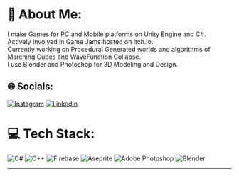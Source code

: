 # 💫 About Me:
I make Games for PC and Mobile platforms on Unity Engine and C#. <br>Actively Involved in Game Jams hosted on itch.io.<br>Currently working on Procedural Generated worlds and algorithms of Marching Cubes and WaveFunction Collapse.<br>I use Blender and Photoshop for 3D Modeling and Design.


## 🌐 Socials:
[![Instagram](https://img.shields.io/badge/Instagram-%23E4405F.svg?logo=Instagram&logoColor=white)](https://instagram.com/sameer.ds4) [![LinkedIn](https://img.shields.io/badge/LinkedIn-%230077B5.svg?logo=linkedin&logoColor=white)](https://linkedin.com/in/sameerds4)

# 💻 Tech Stack:
![C#](https://img.shields.io/badge/c%23-%23239120.svg?style=flat&logo=c-sharp&logoColor=white) ![C++](https://img.shields.io/badge/c++-%2300599C.svg?style=flat&logo=c%2B%2B&logoColor=white) ![Firebase](https://img.shields.io/badge/firebase-%23039BE5.svg?style=flat&logo=firebase) ![Aseprite](https://img.shields.io/badge/Aseprite-FFFFFF?style=flat&logo=Aseprite&logoColor=#7D929E) ![Adobe Photoshop](https://img.shields.io/badge/adobephotoshop-%2331A8FF.svg?style=flat&logo=adobephotoshop&logoColor=white) ![Blender](https://img.shields.io/badge/blender-%23F5792A.svg?style=flat&logo=blender&logoColor=white)

<!--# 📊 GitHub Stats:
![](https://github-readme-stats.vercel.app/api?username=sameer-ds4&theme=dark&hide_border=true&include_all_commits=false&count_private=false)<br/>
![](https://github-readme-streak-stats.herokuapp.com/?user=sameer-ds4&theme=dark&hide_border=true)<br/>
![](https://github-readme-stats.vercel.app/api/top-langs/?username=sameer-ds4&theme=dark&hide_border=true&include_all_commits=false&count_private=false&layout=compact)
-->
---
<!-- Proudly created with GPRM ( https://gprm.itsvg.in ) -->
